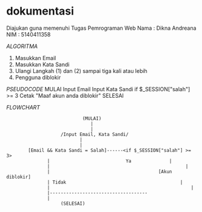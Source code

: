 # dokumentasi
Diajukan guna memenuhi Tugas Pemrograman Web
Nama  : Dikna Andreana
NIM   : 5140411358

*ALGORITMA*
1) Masukkan Email
2) Masukkan Kata Sandi
3) Ulangi Langkah (1) dan (2) sampai tiga kali atau lebih
4) Pengguna diblokir

*PSEUDOCODE*
MULAI
	Input Email
	Input Kata Sandi
	if $_SESSION["salah"] >= 3
		Cetak "Maaf akun anda diblokir"
SELESAI

*FLOWCHART*

								(MULAI)
								   |
								   |
						/Input Email, Kata Sandi/
						       |
						       |									
			[Email && Kata Sandi = Salah]------<if $_SESSION["salah"] >= 3>
                   |					        Ya              |
                   |								                  |
                   |							            [Akun diblokir]
                   | Tidak								            |
                   |									                |
                   |------------------------------------
                   |
					   	(SELESAI)
